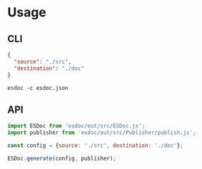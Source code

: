 # Usage

## CLI

```json
{
  "source": "./src",
  "destination": "./doc"
}
```

```
esdoc -c esdoc.json
```

## API
```javascript
import ESDoc from 'esdoc/out/src/ESDoc.js';
import publisher from 'esdoc/out/src/Publisher/publish.js';

const config = {source: './src', destination: './doc'};

ESDoc.generate(config, publisher);
```

